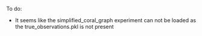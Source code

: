 To do:
* It seems like the simplified_coral_graph experiment can not be loaded as the true_observations.pkl is not present